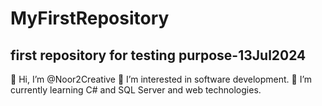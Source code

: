 # MyFirstRepository
first repository for testing purpose-13Jul2024
-
👋 Hi, I’m @Noor2Creative
👀 I’m interested in software development.
🌱 I’m currently learning C# and SQL Server and web technologies.
